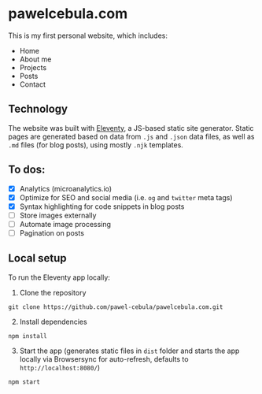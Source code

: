 # pawelcebula.com

This is my first personal website, which includes:

- Home
- About me
- Projects
- Posts
- Contact

## Technology

The website was built with [Eleventy](https://www.11ty.dev/), a JS-based static site generator. Static pages are generated based on data from `.js` and `.json` data files, as well as `.md` files (for blog posts), using mostly `.njk` templates.

## To dos:

- [x] Analytics (microanalytics.io)
- [x] Optimize for SEO and social media (i.e. `og` and `twitter` meta tags)
- [x] Syntax highlighting for code snippets in blog posts
- [ ] Store images externally
- [ ] Automate image processing
- [ ] Pagination on posts

## Local setup

To run the Eleventy app locally:

1. Clone the repository

```
git clone https://github.com/pawel-cebula/pawelcebula.com.git
```

2. Install dependencies

```
npm install
```

3. Start the app (generates static files in `dist` folder and starts the app locally via Browsersync for auto-refresh, defaults to `http://localhost:8080/`)

```
npm start
```
